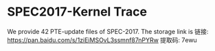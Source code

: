 # SPEC2017-Kernel Trace
We provide 42 PTE-update files of SPEC-2017. The storage link is 链接: https://pan.baidu.com/s/1ziEiMSOvL3ssmnf87nPYRw 提取码: 7ewu
